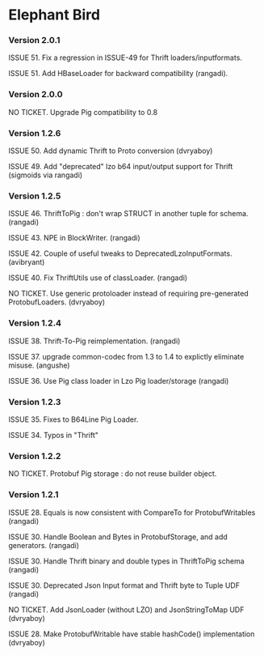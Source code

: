 # Elephant Bird #

### Version 2.0.1 ###

ISSUE 51. Fix a regression in ISSUE-49 for Thrift loaders/inputformats.

ISSUE 51. Add HBaseLoader for backward compatibility (rangadi).

### Version 2.0.0 ###

NO TICKET. Upgrade Pig compatibility to 0.8

### Version 1.2.6 ###

ISSUE 50. Add dynamic Thrift to Proto conversion (dvryaboy)

ISSUE 49. Add "deprecated" lzo b64 input/output support for Thrift (sigmoids via rangadi)

### Version 1.2.5 ###

ISSUE 46. ThriftToPig : don't wrap STRUCT in another tuple for schema. (rangadi)

ISSUE 43. NPE in BlockWriter. (rangadi)

ISSUE 42. Couple of useful tweaks to DeprecatedLzoInputFormats. (avibryant)

ISSUE 40. Fix ThriftUtils use of classLoader. (rangadi)

NO TICKET. Use generic protoloader instead of requiring pre-generated ProtobufLoaders. (dvryaboy)

### Version 1.2.4 ###

ISSUE 38. Thrift-To-Pig reimplementation. (rangadi)

ISSUE 37. upgrade common-codec from 1.3 to 1.4 to explictly eliminate misuse. (angushe)

ISSUE 36. Use Pig class loader in Lzo Pig loader/storage (rangadi)

### Version 1.2.3 ###

ISSUE 35.  Fixes to B64Line Pig Loader.

ISSUE 34.  Typos in "Thrift"

### Version 1.2.2 ###

NO TICKET. Protobuf Pig storage : do not reuse builder object.

### Version 1.2.1 ###

ISSUE 28. Equals is now consistent with CompareTo for ProtobufWritables (rangadi)

ISSUE 30.  Handle Boolean and Bytes in ProtobufStorage, and add generators. (rangadi) 

ISSUE 30.  Handle Thrift binary and double types in ThriftToPig schema (rangadi)

ISSUE 30.  Deprecated Json Input format and Thrift byte to Tuple UDF (rangadi)

NO TICKET. Add JsonLoader (without LZO) and JsonStringToMap UDF (dvryaboy)

ISSUE 28. Make ProtobufWritable have stable hashCode() implementation (dvryaboy)
